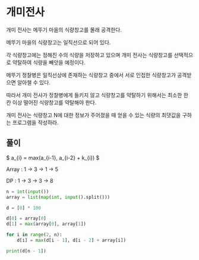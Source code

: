 # 개미전사

개미 전사는 메뚜기 마을의 식량창고를 몰래 공격한다.

메뚜기 마을의 식량창고는 일직선으로 되어 있다.

각 식량창고에는 정해진 수의 식량을 저장하고 있으며 개미 전사는 식량창고를 선택적으로 약탈하여 식량을 빼앗을 예정이다.

메뚜기 정찰병은 일직선상에 존재하는 식량창고 중에서 서로 인접한 식량창고가 공격받으면 알아챌 수 있다. 

따라서 개미 전사가 정찰병에게 들키지 않고 식량창고를 약탈하기 위해서는 최소한 한 칸 이상 떨어진 식량창고를 약탈해야 한다.

개미 전사는 식량창고 N에 대한 정보가 주어졌을 때 얻을 수 있는 식량의 최댓값을 구하는 프로그램을 작성하라.

## 풀이

$ a_{i} = max(a_{i-1}, a_{i-2} + k_{i}) $

Array : 1 &rightarrow; 3 &rightarrow; 1 &rightarrow; 5

DP : 1 &rightarrow; 3 &rightarrow; 3 &rightarrow; 8

```python
n = int(input())
array = list(map(int, input().split()))

d = [0] * 100

d[0] = array[0]
d[1] = max(array[0], array[1])

for i in range(2, n):
    d[i] = max(d[i - 1], d[i - 2] + array[i])

print(d[n - 1])
```
